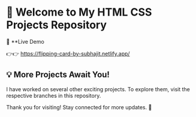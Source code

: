 # 🌟 Welcome to My  HTML CSS Projects Repository  


🔗 **Live Demo

👉👉  https://flipping-card-by-subhajit.netlify.app/



## 💡 More Projects Await You!  

I have worked on several other exciting projects. To explore them, visit the respective branches in this repository.  

Thank you for visiting! Stay connected for more updates. 🚀  

